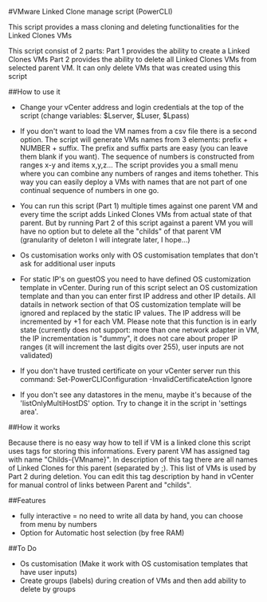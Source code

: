 #VMware Linked Clone manage script (PowerCLI)

This script provides a mass cloning and deleting functionalities for the Linked Clones VMs

This script consist of 2 parts:
Part 1 provides the ability to create a Linked Clones VMs
Part 2 provides the ability to delete all Linked Clones VMs from selected parent VM. It can only delete VMs that was created using this script

##How to use it

- Change your vCenter address and login credentials at the top of the script
(change variables: $Lserver, $Luser, $Lpass)

- If you don't want to load the VM names from a csv file there is a second option. The script will generate VMs names from 3 elements: prefix + NUMBER + suffix. The prefix and suffix parts are easy (you can leave them blank if you want). The sequence of numbers is constructed from ranges x-y and items x,y,z... The script provides you a small menu where you can combine any numbers of ranges and items tohether. This way you can easily deploy a VMs with names that are not part of one continual sequence of numbers in one go.

- You can run this script (Part 1) multiple times against one parent VM and every time the script adds Linked Clones VMs from actual state of that parent.
But by running Part 2 of this script against a parent VM you will have no option but to delete all the "childs" of that parent VM (granularity of deleton I will integrate later, I hope...)

- Os customisation works only with OS customisation templates that don't ask for additional user inputs

- For static IP's on guestOS you need to have defined OS customization template in vCenter. During run of this script select an OS customization template and than you can enter first IP address and other IP details. All datails in network section of that OS customization template will be ignored and replaced by the static IP values. The IP address will be incremented by +1 for each VM.
Please note that this function is in early state (currently does not support: more than one network adapter in VM, the IP incrementation is "dummy", it does not care about proper IP ranges (it will increment the last digits over 255), user inputs are not validated)

- If you don't have trusted certificate on your vCenter server run this command:
Set-PowerCLIConfiguration -InvalidCertificateAction Ignore

- If you don't see any datastores in the menu, maybe it's because of the 'listOnlyMultiHostDS' option. Try to change it in the script in 'settings area'.

##How it works

Because there is no easy way how to tell if VM is a linked clone this script uses tags for storing this informations.
Every parent VM has assigned tag with name "Childs-{VMname}". In description of this tag there are all names of Linked Clones for this parent (separated by ;). This list of VMs is used by Part 2 during deletion. You can edit this tag description by hand in vCenter for manual control of links between Parent and "childs".


##Features

- fully interactive = no need to write all data by hand, you can choose from menu by numbers
- Option for Automatic host selection (by free RAM)

##To Do

- Os customisation (Make it work with OS customisation templates that have user inputs)
- Create groups (labels) during creation of VMs and then add ability to delete by groups
